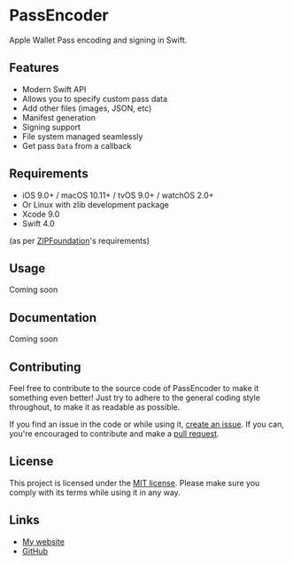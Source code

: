 # PassEncoder

Apple Wallet Pass encoding and signing in Swift.

## Features

- Modern Swift API
- Allows you to specify custom pass data
- Add other files (images, JSON, etc)
- Manifest generation
- Signing support
- File system managed seamlessly
- Get pass `Data` from a callback

## Requirements

- iOS 9.0+ / macOS 10.11+ / tvOS 9.0+ / watchOS 2.0+
- Or Linux with zlib development package
- Xcode 9.0
- Swift 4.0

(as per [ZIPFoundation](https://github.com/weichsel/ZIPFoundation)'s requirements)

## Usage

Coming soon

## Documentation

Coming soon

## Contributing

Feel free to contribute to the source code of PassEncoder to make it something even better! Just try to adhere to the general coding style throughout, to make it as readable as possible.

If you find an issue in the code or while using it, [create an issue](/issues/new). If you can, you're encouraged to contribute and make a [pull request](/pulls).

## License

This project is licensed under the [MIT license](/LICENSE). Please make sure you comply with its terms while using it in any way.

## Links

- [My website](https://www.madebyayden.co)
- [GitHub](https://www.github.com/aydenp/PassEncoder)
